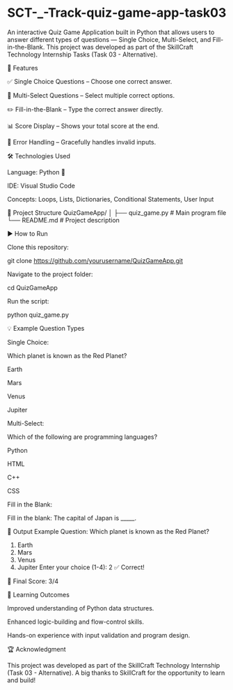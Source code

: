 # SCT-_-Track-quiz-game-app-task03
An interactive Quiz Game Application built in Python that allows users to answer different types of questions — Single Choice, Multi-Select, and Fill-in-the-Blank.
This project was developed as part of the SkillCraft Technology Internship Tasks (Task 03 - Alternative).

🚀 Features

✅ Single Choice Questions – Choose one correct answer.

🧩 Multi-Select Questions – Select multiple correct options.

✏️ Fill-in-the-Blank – Type the correct answer directly.

📊 Score Display – Shows your total score at the end.

💬 Error Handling – Gracefully handles invalid inputs.

🛠️ Technologies Used

Language: Python 🐍

IDE: Visual Studio Code

Concepts: Loops, Lists, Dictionaries, Conditional Statements, User Input

📂 Project Structure
QuizGameApp/
│
├── quiz_game.py        # Main program file
└── README.md           # Project description

▶️ How to Run

Clone this repository:

git clone https://github.com/yourusername/QuizGameApp.git


Navigate to the project folder:

cd QuizGameApp


Run the script:

python quiz_game.py

💡 Example Question Types

Single Choice:

Which planet is known as the Red Planet?

Earth

Mars

Venus

Jupiter

Multi-Select:

Which of the following are programming languages?

Python

HTML

C++

CSS

Fill in the Blank:

Fill in the blank: The capital of Japan is _____.

🧾 Output Example
Question: Which planet is known as the Red Planet?
1. Earth
2. Mars
3. Venus
4. Jupiter
Enter your choice (1-4): 2
✅ Correct!

🎯 Final Score: 3/4

🎯 Learning Outcomes

Improved understanding of Python data structures.

Enhanced logic-building and flow-control skills.

Hands-on experience with input validation and program design.

🏆 Acknowledgment

This project was developed as part of the SkillCraft Technology Internship (Task 03 - Alternative).
A big thanks to SkillCraft for the opportunity to learn and build!
